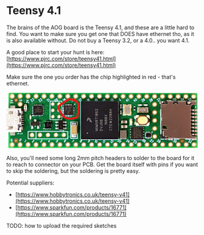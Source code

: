 # Teensy 4.1

The brains of the AOG board is the Teensy 4.1, and these are a little hard to find. You want to make sure you get one that DOES have ethernet tho, as it is also available without. Do not buy a Teensy 3.2, or a 4.0.. you want 4.1.

A good place to start your hunt is here: [https://www.pjrc.com/store/teensy41.html](https://www.pjrc.com/store/teensy41.html)

Make sure the one you order has the chip highlighted in red - that's ethernet.

![](<../../.gitbook/assets/image (8) (1).png>)

Also, you'll need some long 2mm pitch headers to solder to the board for it to reach to connector on your PCB. Get the board itself with pins if you want to skip the soldering, but the soldering is pretty easy.

Potential suppliers:

* [https://www.hobbytronics.co.uk/teensy-v41](https://www.hobbytronics.co.uk/teensy-v41)
* [https://www.sparkfun.com/products/16771](https://www.sparkfun.com/products/16771)

TODO: how to upload the required sketches
